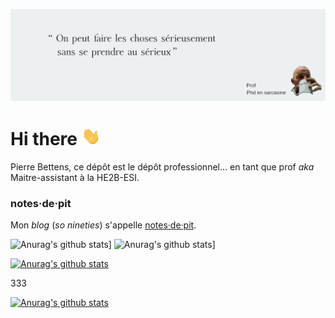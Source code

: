 ![banner](img/banner-github.png)

# Hi there <img src="img/wave.gif" width="30px" />

Pierre Bettens, ce dépôt est le dépôt professionnel… en tant que prof *aka* Maitre-assistant à la HE2B-ESI. 

### notes·de·pit

Mon *blog* (*so nineties*) s'appelle [notes·de·pit](http://blog.namok.be). 


![Anurag's github stats](https://github-readme-stats.vercel.app/api/top-lang?username=pbettens&theme=radical&show_icons=true)]
![Anurag's github stats](https://github-readme-stats.vercel.app/api?username=pbettens&theme=radical&show_icons=true)]


[![Anurag's github stats](https://github-readme-stats.vercel.app/api/top-langs/?username=pbettens)](https://github.com/anuraghazra/github-readme-stats)


333

[![Anurag's github stats](https://github-readme-stats.vercel.app/api/pin/?username=pbettens&repo=HEB-ESI/dev1)](https://github.com/anuraghazra/github-readme-stats)
